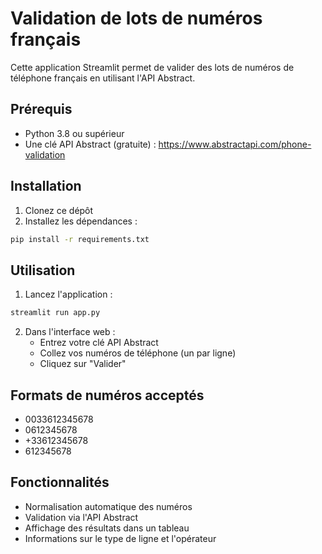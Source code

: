 # Validation de lots de numéros français

Cette application Streamlit permet de valider des lots de numéros de téléphone français en utilisant l'API Abstract.

## Prérequis

- Python 3.8 ou supérieur
- Une clé API Abstract (gratuite) : https://www.abstractapi.com/phone-validation

## Installation

1. Clonez ce dépôt
2. Installez les dépendances :
```bash
pip install -r requirements.txt
```

## Utilisation

1. Lancez l'application :
```bash
streamlit run app.py
```

2. Dans l'interface web :
   - Entrez votre clé API Abstract
   - Collez vos numéros de téléphone (un par ligne)
   - Cliquez sur "Valider"

## Formats de numéros acceptés

- 0033612345678
- 0612345678
- +33612345678
- 612345678

## Fonctionnalités

- Normalisation automatique des numéros
- Validation via l'API Abstract
- Affichage des résultats dans un tableau
- Informations sur le type de ligne et l'opérateur 